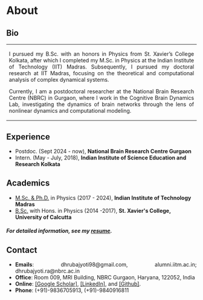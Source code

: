 # About

## Bio

<style>
@media screen and (max-width: 1220px) {
  td.example1 {
    display: none;
  }
}
</style>

<table>
<tr>
<td class="example1"><img src="img/dp.jpeg" width="750"></td>
<td>
<p align="justify">I pursued my B.Sc. with an honors in Physics from St. Xavier’s College Kolkata, after which I completed my M.Sc. in Physics at the Indian Institute of Technology (IIT) Madras. Subsequently, I pursued my doctoral research at IIT Madras, focusing on the theoretical and computational analysis of complex dynamical systems.</p>
<p align="justify">Currently, I am a postdoctoral researcher at the National Brain Research Centre (NBRC) in Gurgaon, where I work in the Cognitive Brain Dynamics Lab, investigating the dynamics of brain networks through the lens of nonlinear dynamics and computational modeling.</p>
</td>
</tr>
</table>


## Experience

<ul>

<li> Postdoc. (Sept 2024 - now), <b>National Brain Research Centre Gurgaon</b>
<li> Intern. (May - July, 2018), <b>Indian Institute of Science Education and Research Kolkata</b>


</ul>


## Academics

<ul>

<li> <a href="/PhD/index.html">M.Sc. & Ph.D.</a> in Physics (2017 - 2024), <b>Indian Institute of Technology Madras</b>
<li> <a href="https://drive.google.com/file/d/1kzH1EiCFbbcnvpbOTWJMMhiCC53tkvDD/view?usp=sharing">B.Sc.</a> with Hons. in Physics (2014 -2017), <b>St. Xavier's College, University of Calcutta</b>

</ul>

##### <p align="justify">For detailed information, see my <a href="https://drive.google.com/file/d/1pDmqyZtTw7QiOCLzVDtpZioT9_SFtdWR/view">resume</a>.</p>

## Contact

<ul align=justify>

<li><b>Emails</b>: dhrubajyoti98@gmail.com, alumni.iitm.ac.in; dhrubajyoti.ra@nbrc.ac.in
<li><b>Office</b>: Room 009, MRI Building, NBRC Gurgaon, Haryana, 122052, India
<li><b>Online</b>: <a href="https://scholar.google.co.in/citations?user=2OR7h7kAAAAJ&hl=en">[Google Scholar]</a>, <a href="https://www.linkedin.com/in/dhrubajyoti-biswas/">[LinkedIn]</a>, and <a href="https://github.com/dhrubajyoti98">[Github]</a>.
<li><b>Phone</b>: (+91)-9836705913, (+91)-9840916811

</ul>

